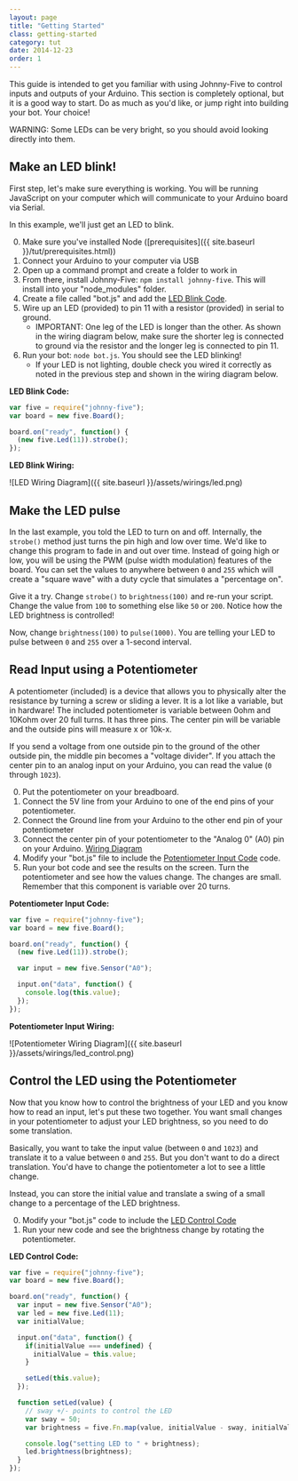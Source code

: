 ```yaml
---
layout: page
title: "Getting Started"
class: getting-started
category: tut
date: 2014-12-23
order: 1
---
```


This guide is intended to get you familiar with using Johnny-Five to control inputs and outputs of your Arduino.  This section is completely optional, but it is a good way to start.  Do as much as you'd like, or jump right into building your bot.  Your choice!

WARNING: Some LEDs can be very bright, so you should avoid looking directly into them.

## Make an LED blink!
First step, let's make sure everything is working.  You will be running JavaScript on your computer which will communicate to your Arduino board via Serial.

In this example, we'll just get an LED to blink.

0. Make sure you've installed Node ([prerequisites]({{ site.baseurl }}/tut/prerequisites.html)) 
0. Connect your Arduino to your computer via USB
0. Open up a command prompt and create a folder to work in
0. From there, install Johnny-Five: `npm install johnny-five`.  This will install into your "node_modules" folder.
0. Create a file called "bot.js" and add the [LED Blink Code](#ledblink).
0. Wire up an LED (provided) to pin 11 with a resistor (provided) in serial to ground.
    - IMPORTANT: One leg of the LED is longer than the other. As shown in the wiring diagram below, make sure the shorter leg is connected to ground via the resistor and the longer leg is connected to pin 11.
0. Run your bot: `node bot.js`.  You should see the LED blinking!
    - If your LED is not lighting, double check you wired it correctly as noted in the previous step and shown in the wiring diagram below.

<a name="ledblink"></a>
**LED Blink Code:**

```javascript
var five = require("johnny-five");
var board = new five.Board();

board.on("ready", function() {
  (new five.Led(11)).strobe();
});
```

**LED Blink Wiring:**

![LED Wiring Diagram]({{ site.baseurl }}/assets/wirings/led.png)

## Make the LED pulse
In the last example, you told the LED to turn on and off.  Internally, the `strobe()` method just turns the pin high and low over time.  We'd like to change this program to fade in and out over time.  Instead of going high or low, you will be using the PWM (pulse width modulation) features of the board.  You can set the values to anywhere between `0` and `255` which will create a "square wave" with a duty cycle that simulates a "percentage on".  

Give it a try.  Change `strobe()` to `brightness(100)` and re-run your script.  Change the value from `100` to something else like `50` or `200`.  Notice how the LED brightness is controlled!

Now, change `brightness(100)` to `pulse(1000)`.  You are telling your LED to pulse between `0` and `255` over a 1-second interval.

## Read Input using a Potentiometer
A potentiometer (included) is a device that allows you to physically alter the resistance by turning a screw or sliding a lever.  It is a lot like a variable, but in hardware!  The included potentiometer is variable between 0ohm and 10Kohm over 20 full turns.  It has three pins.  The center pin will be variable and the outside pins will measure x or 10k-x.  

If you send a voltage from one outside pin to the ground of the other outside pin, the middle pin becomes a "voltage divider".  If you attach the center pin to an analog input on your Arduino, you can read the value (`0` through `1023`).

0. Put the potentiometer on your breadboard.
0. Connect the 5V line from your Arduino to one of the end pins of your potentiometer.
0. Connect the Ground line from your Arduino to the other end pin of your potentiometer
0. Connect the center pin of your potentiometer to the "Analog 0" (A0) pin on your Arduino.  [Wiring Diagram](#potinput_wiring)
0. Modify your "bot.js" file to include the [Potentiometer Input Code](#potinput) code.
0. Run your bot code and see the results on the screen.  Turn the potentiometer and see how the values change.  The changes are small.  Remember that this component is variable over 20 turns.

<a name="potinput"></a>
**Potentiometer Input Code:**

```javascript
var five = require("johnny-five");
var board = new five.Board();

board.on("ready", function() {
  (new five.Led(11)).strobe();

  var input = new five.Sensor("A0");

  input.on("data", function() {
    console.log(this.value);
  });
});
```

<a name="potinput_wiring"></a>
**Potentiometer Input Wiring:**

![Potentiometer Wiring Diagram]({{ site.baseurl }}/assets/wirings/led_control.png) 

## Control the LED using the Potentiometer
Now that you know how to control the brightness of your LED and you know how to read an input, let's put these two together.  You want small changes in your potentiometer to adjust your LED brightness, so you need to do some translation.  

Basically, you want to take the input value (between `0` and `1023`) and translate it to a value between `0` and `255`.  But you don't want to do a direct translation.  You'd have to change the potientometer a lot to see a little change.  

Instead, you can store the initial value and translate a swing of a small change to a percentage of the LED brightness.

0. Modify your "bot.js" code to include the [LED Control Code](#led_control)
0. Run your new code and see the brightness change by rotating the potentiometer.

<a name="led_control"></a>
**LED Control Code:**

```javascript
var five = require("johnny-five");
var board = new five.Board();

board.on("ready", function() {
  var input = new five.Sensor("A0");
  var led = new five.Led(11);
  var initialValue;

  input.on("data", function() {
    if(initialValue === undefined) {
      initialValue = this.value;
    }

    setLed(this.value);
  });

  function setLed(value) {
    // sway +/- points to control the LED
    var sway = 50;
    var brightness = five.Fn.map(value, initialValue - sway, initialValue + sway, 0, 255);

    console.log("setting LED to " + brightness);
    led.brightness(brightness);
  }
});
```
